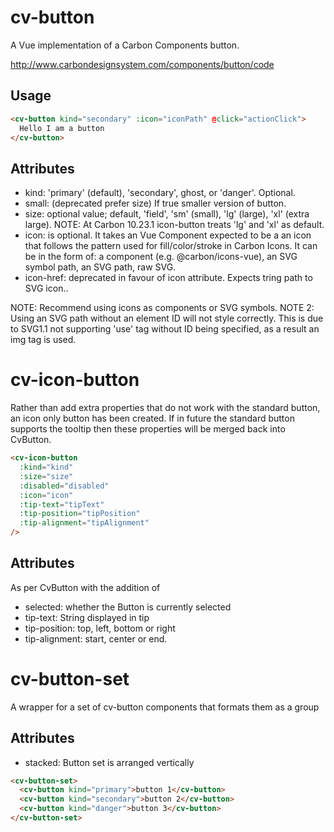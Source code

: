 # cv-button

A Vue implementation of a Carbon Components button.

http://www.carbondesignsystem.com/components/button/code

## Usage

```html
<cv-button kind="secondary" :icon="iconPath" @click="actionClick">
  Hello I am a button
</cv-button>
```

## Attributes

- kind: 'primary' (default), 'secondary', ghost, or 'danger'. Optional.
- small: (deprecated prefer size) If true smaller version of button.
- size: optional value; default, 'field', 'sm' (small), 'lg' (large), 'xl' (extra large). NOTE: At Carbon 10.23.1 icon-button treats 'lg' and 'xl' as default.
- icon: is optional. It takes an Vue Component expected to be a an icon that follows the pattern used for fill/color/stroke in Carbon Icons. It can be in the form of: a component (e.g. @carbon/icons-vue), an SVG symbol path, an SVG path, raw SVG.
- icon-href: deprecated in favour of icon attribute. Expects tring path to SVG icon..

NOTE: Recommend using icons as components or SVG symbols.
NOTE 2: Using an SVG path without an element ID will not style correctly. This is due to SVG1.1 not supporting 'use' tag without ID being specified, as a result an img tag is used.

# cv-icon-button

Rather than add extra properties that do not work with the standard button, an icon only button has been created. If in future the standard button supports the tooltip then these properties will be merged back into CvButton.

```html
<cv-icon-button
  :kind="kind"
  :size="size"
  :disabled="disabled"
  :icon="icon"
  :tip-text="tipText"
  :tip-position="tipPosition"
  :tip-alignment="tipAlignment"
/>
```

## Attributes

As per CvButton with the addition of

- selected: whether the Button is currently selected
- tip-text: String displayed in tip
- tip-position: top, left, bottom or right
- tip-alignment: start, center or end.

# cv-button-set

A wrapper for a set of cv-button components that formats them as a group

## Attributes

- stacked: Button set is arranged vertically

```html
<cv-button-set>
  <cv-button kind="primary">button 1</cv-button>
  <cv-button kind="secondary">button 2</cv-button>
  <cv-button kind="danger">button 3</cv-button>
</cv-button-set>
```
